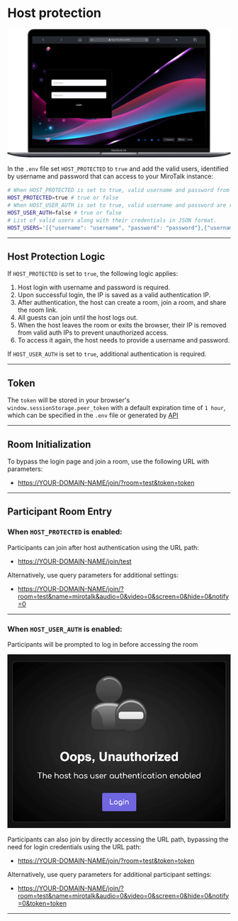 # Host protection

![mirotalk-hp](../images/mirotalk-hp.png)

In the `.env` file set `HOST_PROTECTED` to `true` and add the valid users, identified by username and password that can access to your MiroTalk instance:

```bash
# When HOST_PROTECTED is set to true, valid username and password from the HOST_USERS list are required to initialize or join a room.
HOST_PROTECTED=true # true or false
# When HOST_USER_AUTH is set to true, valid username and password are required for authentication.
HOST_USER_AUTH=false # true or false
# List of valid users along with their credentials in JSON format.
HOST_USERS='[{"username": "username", "password": "password"},{"username": "username2", "password": "password2"}]'
```

---

## Host Protection Logic

If `HOST_PROTECTED` is set to `true`, the following logic applies:

1. Host login with username and password is required.
2. Upon successful login, the IP is saved as a valid authentication IP.
3. After authentication, the host can create a room, join a room, and share the room link.
4. All guests can join until the host logs out.
5. When the host leaves the room or exits the browser, their IP is removed from valid auth IPs to prevent unauthorized access.
6. To access it again, the host needs to provide a username and password.

If `HOST_USER_AUTH` is set to `true`, additional authentication is required.

---

## Token

The `token` will be stored in your browser's `window.sessionStorage.peer_token` with a default expiration time of `1 hour`, which can be specified in the `.env` file or generated by [API](./api.md)

---

## Room Initialization

To bypass the login page and join a room, use the following URL with parameters:

- [https://YOUR-DOMAIN-NAME/join/?room=test&token=token](https://p2p.mirotalk.com/join/?room=test&token=token)

---

## Participant Room Entry

### When `HOST_PROTECTED` is enabled:

Participants can join after host authentication using the URL path:

- [https://YOUR-DOMAIN-NAME/join/test](https://p2p.mirotalk.com/join/test)

Alternatively, use query parameters for additional settings:

- [https://YOUR-DOMAIN-NAME/join/?room=test&name=mirotalk&audio=0&video=0&screen=0&hide=0&notify=0](https://p2p.mirotalk.com/join/?room=test&name=mirotalk&audio=0&video=0&screen=0&hide=0&notify=0)

---

### When `HOST_USER_AUTH` is enabled:

Participants will be prompted to log in before accessing the room

![user-auth](../images/user-auth.png)

Participants can also join by directly accessing the URL path, bypassing the need for login credentials using the URL path:

- [https://YOUR-DOMAIN-NAME/join/?room=test&token=token](https://p2p.mirotalk.com/join/?room=test&&token=token)

Alternatively, use query parameters for additional participant settings:

- [https://YOUR-DOMAIN-NAME/join/?room=test&name=mirotalk&audio=0&video=0&screen=0&hide=0&notify=0&token=token](https://p2p.mirotalk.com/join/?room=test&name=mirotalk&audio=0&video=0&screen=0&hide=0&notify=0&token=token)

---
